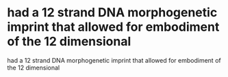 # had a 12 strand DNA morphogenetic imprint that allowed for embodiment of the 12 dimensional

had a 12 strand DNA morphogenetic imprint that allowed for embodiment of the 12 dimensional